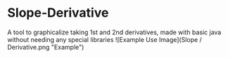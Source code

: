 # Slope-Derivative
A tool to graphicalize taking 1st and 2nd derivatives, made with basic java without needing any special libraries
![Example Use Image](Slope / Derivative.png "Example")
